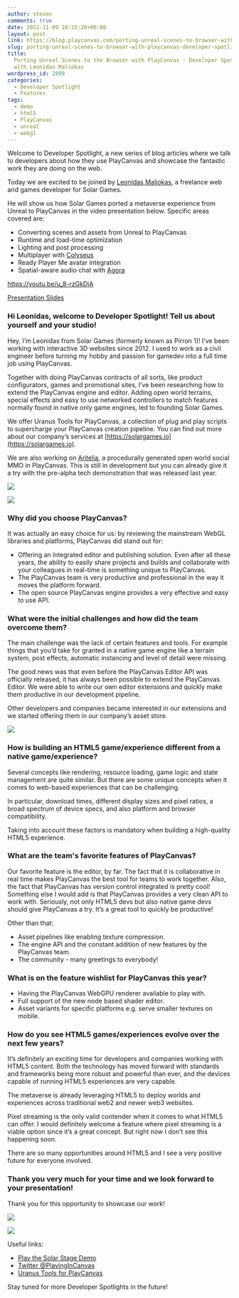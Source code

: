 ```yaml
---
author: steven
comments: true
date: 2022-11-09 16:15:20+00:00
layout: post
link: https://blog.playcanvas.com/porting-unreal-scenes-to-browser-with-playcanvas-developer-spotlight-with-leonidas-maliokas/
slug: porting-unreal-scenes-to-browser-with-playcanvas-developer-spotlight-with-leonidas-maliokas
title:
  Porting Unreal Scenes to the Browser with PlayCanvas - Developer Spotlight
  with Leonidas Maliokas
wordpress_id: 2899
categories:
  - Developer Spotlight
  - Features
tags:
  - demo
  - html5
  - PlayCanvas
  - unreal
  - webgl
---
```


Welcome to Developer Spotlight, a new series of blog articles where we talk to developers about how they use PlayCanvas and showcase the fantastic work they are doing on the web.

Today we are excited to be joined by [Leonidas Maliokas](https://www.linkedin.com/in/leonidas-maliokas-00635a183/), a freelance web and games developer for Solar Games.

He will show us how Solar Games ported a metaverse experience from Unreal to PlayCanvas in the video presentation below. Specific areas covered are:

- Converting scenes and assets from Unreal to PlayCanvas
- Runtime and load-time optimization
- Lighting and post processing
- Multiplayer with [Colyseus](https://www.colyseus.io/)
- Ready Player Me avatar integration
- Spatial-aware audio chat with [Agora](https://www.agora.io/en/)

https://youtu.be/u_8-rzGkDjA

[Presentation Slides](https://blog.playcanvas.com/wp-content/uploads/2022/11/Porting-Unreal-to-the-Browser-with-PlayCanvas-Developer-Spotlight-with-Leonidas-Maliokas-Slides.pdf)

### Hi Leonidas, welcome to Developer Spotlight! Tell us about yourself and your studio!

Hey, I’m Leonidas from Solar Games (formerly known as Pirron 1)! I’ve been working with interactive 3D websites since 2012. I used to work as a civil engineer before turning my hobby and passion for gamedev into a full time job using PlayCanvas.

Together with doing PlayCanvas contracts of all sorts, like product configurators, games and promotional sites, I’ve been researching how to extend the PlayCanvas engine and editor. Adding open world terrains, special effects and easy to use networked controllers to match features normally found in native only game engines, led to founding Solar Games.

We offer Uranus Tools for PlayCanvas, a collection of plug and play scripts to supercharge your PlayCanvas creation pipeline. You can find out more about our company’s services at [https://solargames.io](https://solargames.io).

We are also working on [Aritelia](https://aritelia.io), a procedurally generated open world social MMO in PlayCanvas. This is still in development but you can already give it a try with the pre-alpha tech demonstration that was released last year.

[![](https://blog.playcanvas.com/wp-content/uploads/2022/11/Leonidas-Developer-Spotlight-5.jpg)](https://blog.playcanvas.com/wp-content/uploads/2022/11/Leonidas-Developer-Spotlight-5.jpg)

[![](https://blog.playcanvas.com/wp-content/uploads/2022/11/Leonidas-Developer-Spotlight-1.jpg)](https://blog.playcanvas.com/wp-content/uploads/2022/11/Leonidas-Developer-Spotlight-1.jpg)

### Why did you choose PlayCanvas?

It was actually an easy choice for us: by reviewing the mainstream WebGL libraries and platforms, PlayCanvas did stand out for:

- Offering an integrated editor and publishing solution. Even after all these years, the ability to easily share projects and builds and collaborate with your colleagues in real-time is something unique to PlayCanvas.
- The PlayCanvas team is very productive and professional in the way it moves the platform forward.
- The open source PlayCanvas engine provides a very effective and easy to use API.

### What were the initial challenges and how did the team overcome them?

The main challenge was the lack of certain features and tools. For example things that you’d take for granted in a native game engine like a terrain system, post effects, automatic instancing and level of detail were missing.

The good news was that even before the PlayCanvas Editor API was officially released, it has always been possible to extend the PlayCanvas Editor. We were able to write our own editor extensions and quickly make them productive in our development pipeline.

Other developers and companies became interested in our extensions and we started offering them in our company’s asset store.

[![](https://blog.playcanvas.com/wp-content/uploads/2022/11/Leonidas-Developer-Spotlight-2-1024x576.jpg)](https://blog.playcanvas.com/wp-content/uploads/2022/11/Leonidas-Developer-Spotlight-2.jpg)

### How is building an HTML5 game/experience different from a native game/experience?

Several concepts like rendering, resource loading, game logic and state management are quite similar. But there are some unique concepts when it comes to web-based experiences that can be challenging.

In particular, download times, different display sizes and pixel ratios, a broad spectrum of device specs, and also platform and browser compatibility.

Taking into account these factors is mandatory when building a high-quality HTML5 experience.

### What are the team's favorite features of PlayCanvas?

Our favorite feature is the editor, by far. The fact that it is collaborative in real time makes PlayCanvas the best tool for teams to work together. Also, the fact that PlayCanvas has version control integrated is pretty cool! Something else I would add is that PlayCanvas provides a very clean API to work with. Seriously, not only HTML5 devs but also native game devs should give PlayCanvas a try. It’s a great tool to quickly be productive!

Other than that:

- Asset pipelines like enabling texture compression.
- The engine API and the constant addition of new features by the PlayCanvas team.
- The community - many greetings to everybody!

### What is on the feature wishlist for PlayCanvas this year?

- Having the PlayCanvas WebGPU renderer available to play with.
- Full support of the new node based shader editor.
- Asset variants for specific platforms e.g. serve smaller textures on mobile.

### How do you see HTML5 games/experiences evolve over the next few years?

It’s definitely an exciting time for developers and companies working with HTML5 content. Both the technology has moved forward with standards and frameworks being more robust and powerful than ever, and the devices capable of running HTML5 experiences are very capable.

The metaverse is already leveraging HTML5 to deploy worlds and experiences across traditional web2 and newer web3 websites.

Pixel streaming is the only valid contender when it comes to what HTML5 can offer. I would definitely welcome a feature where pixel streaming is a viable option since it’s a great concept. But right now I don’t see this happening soon.

There are so many opportunities around HTML5 and I see a very positive future for everyone involved.

### Thank you very much for your time and we look forward to your presentation!

Thank you for this opportunity to showcase our work!

[![](https://blog.playcanvas.com/wp-content/uploads/2022/11/Leonidas-Developer-Spotlight-3-1024x576.jpg)](https://blog.playcanvas.com/wp-content/uploads/2022/11/Leonidas-Developer-Spotlight-3.jpg)

[![](https://blog.playcanvas.com/wp-content/uploads/2022/11/Leonidas-Developer-Spotlight-6-1024x576.jpg)](https://blog.playcanvas.com/wp-content/uploads/2022/11/Leonidas-Developer-Spotlight-6.jpg)

Useful links:

- [Play the Solar Stage Demo](https://solargames.io/demos/solar-stage/)
- [Twitter @PlayingInCanvas](https://twitter.com/PlayingInCanvas)
- [Uranus Tools for PlayCanvas](https://solargames.io/tools/)

Stay tuned for more Developer Spotlights in the future!
